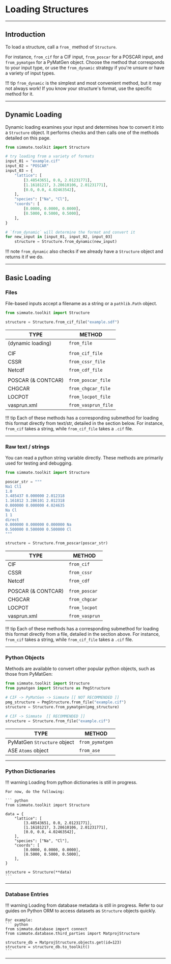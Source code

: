 # Loading Structures

--------------------------------------------------------------------------------

## Introduction

To load a structure, call a `from_` method of `Structure`. 

For instance, `from_cif` for a CIF input, `from_poscar` for a POSCAR input, and `from_pymatgen` for a PyMatGen object. Choose the method that corresponds to your input type, or use the `from_dynamic` strategy if you're unsure or have a variety of input types.

!!! tip
    `from_dynamic` is the simplest and most convenient method, but it may not always work! If you know your structure's format, use the specific method for it.

--------------------------------------------------------------------------------

## Dynamic Loading

Dynamic loading examines your input and determines how to convert it into a `Structure` object. It performs checks and then calls one of the methods detailed on this page.

``` python
from simmate.toolkit import Structure

# try loading from a variety of formats
input_01 = "example.cif"
input_02 = "POSCAR" 
input_03 = {
    "lattice": [
        [3.48543651, 0.0, 2.01231771],
        [1.16181217, 3.28610106, 2.01231771],
        [0.0, 0.0, 4.02463542],
    ],
    "species": ["Na", "Cl"],
    "coords": [
        [0.0000, 0.0000, 0.0000],
        [0.5000, 0.5000, 0.5000],
    ],
}

# `from_dynamic` will determine the format and convert it
for new_input in [input_01, input_02, input_03]
    structure = Structure.from_dynamic(new_input)
```

!!! note
    `from_dynamic` also checks if we already have a `Structure` object and returns it if we do.

--------------------------------------------------------------------------------

## Basic Loading

### Files

File-based inputs accept a filename as a string or a `pathlib.Path` object.

``` python
from simmate.toolkit import Structure

structure = Structure.from_cif_file("example.sdf")
```

| TYPE               | METHOD              |
| ------------------ | ------------------- |
| (dynamic loading)  | `from_file`         |
|                    |                     |
| CIF                | `from_cif_file`     |
| CSSR               | `from_cssr_file`    |
| Netcdf             | `from_cdf_file`     |
|                    |                     |
| POSCAR (& CONTCAR) | `from_poscar_file`  |
| CHGCAR             | `from_chgcar_file`  |
| LOCPOT             | `from_locpot_file`  |
| vasprun.xml        | `from_vasprun_file` |

!!! tip
    Each of these methods has a corresponding submethod for loading this format directly from text/str, detailed in the section below. For instance, `from_cif` takes a string, while `from_cif_file` takes a `.cif` file.

--------------------------------------------------------------------------------

### Raw text / strings

You can read a python string variable directly. These methods are primarily used for testing and debugging.

``` python
from simmate.toolkit import Structure

poscar_str = """
Na1 Cl1
1.0
3.485437 0.000000 2.012318
1.161812 3.286101 2.012318
0.000000 0.000000 4.024635
Na Cl
1 1
direct
0.000000 0.000000 0.000000 Na
0.500000 0.500000 0.500000 Cl
"""

structure = Structure.from_poscar(poscar_str)
```

| TYPE               | METHOD         |
| ------------------ | -------------- |
| CIF                | `from_cif`     |
| CSSR               | `from_cssr`    |
| Netcdf             | `from_cdf`     |
|                    |                |
| POSCAR (& CONTCAR) | `from_poscar`  |
| CHGCAR             | `from_chgcar`  |
| LOCPOT             | `from_locpot`  |
| vasprun.xml        | `from_vasprun` |

!!! tip
    Each of these methods has a corresponding submethod for loading this format directly from a file, detailed in the section above. For instance, `from_cif` takes a string, while `from_cif_file` takes a `.cif` file.

--------------------------------------------------------------------------------

### Python Objects

Methods are available to convert other popular python objects, such as those from PyMatGen:

``` python
from simmate.toolkit import Structure
from pymatgen import Structure as PmgStructure

# CIF -> PyMatGen -> Simmate [[ NOT RECOMMENDED ]]
pmg_structure = PmgStructure.from_file("example.cif")
structure = Structure.from_pymatgen(pmg_structure)

# CIF -> Simmate  [[ RECOMMENDED ]]
structure = Structure.from_file("example.cif")
```

| TYPE                        | METHOD                        |
| --------------------------- | ----------------------------- |
| PyMatGen `Structure` object | `from_pymatgen`               |
| ASE `Atoms` object          | `from_ase`                    |

--------------------------------------------------------------------------------

### Python Dictionaries

!!! warning
    Loading from python dictionaries is still in progress.

    For now, do the following:

    ``` python
    from simmate.toolkit import Structure

    data = {
        "lattice": [
            [3.48543651, 0.0, 2.01231771],
            [1.16181217, 3.28610106, 2.01231771],
            [0.0, 0.0, 4.02463542],
        ],
        "species": ["Na", "Cl"],
        "coords": [
            [0.0000, 0.0000, 0.0000],
            [0.5000, 0.5000, 0.5000],
        ],
    }

    structure = Structure(**data)
    ```

--------------------------------------------------------------------------------

### Database Entries

!!! warning
    Loading from database metadata is still in progress. Refer to our guides on Python ORM 
    to access datasets as `Structure` objects quickly.

    For example:
    ``` python
    from simmate.database import connect
    from simmate.database.third_parties import MatprojStructure

    structure_db = MatprojStructure.objects.get(id=123)
    structure = structure_db.to_toolkit()
    ```

--------------------------------------------------------------------------------